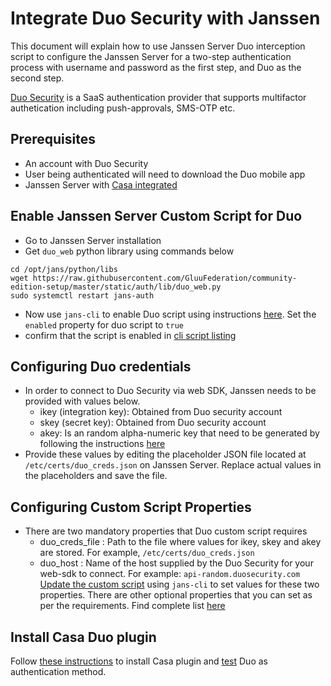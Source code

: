 # Integrate Duo Security with Janssen

This document will explain how to use Janssen Server Duo interception script to configure the Janssen Server for a two-step authentication process with username and password as the first step, and Duo as the second step. 

[Duo Security](https://duo.com/) is a SaaS authentication provider that supports multifactor authetication including push-approvals, SMS-OTP etc. 

## Prerequisites
- An account with Duo Security  
- User being authenticated will need to download the Duo mobile app
- Janssen Server with [Casa integrated](../integration/casa.md) 


## Enable Janssen Server Custom Script for Duo
- Go to Janssen Server installation
- Get `duo_web` python library using commands below
```shell
cd /opt/jans/python/libs
wget https://raw.githubusercontent.com/GluuFederation/community-edition-setup/master/static/auth/lib/duo_web.py
sudo systemctl restart jans-auth
```
- Now use `jans-cli` to enable Duo script using instructions [here](../../../admin/config-guide/jans-cli/im/im-custom-scripts.md#update-custom-scripts). Set the `enabled` property for duo script to `true`
- confirm that the script is enabled in [cli script listing](../../../admin/config-guide/jans-cli/im/im-custom-scripts.md#get-list-of-custom-scripts)

## Configuring Duo credentials
- In order to connect to Duo Security via web SDK, Janssen needs to be provided with values below.
    - ikey (integration key): Obtained from Duo security account
    - skey (secret key): Obtained from Duo security account
    - akey: Is an random alpha-numeric key that need to be generated by following the instructions [here](https://duo.com/docs/duoweb-v2)
- Provide these values by editing the placeholder JSON file located at `/etc/certs/duo_creds.json` on Janssen Server. Replace actual values in the placeholders and save the file.

## Configuring Custom Script Properties

- There are two mandatory properties that Duo custom script requires
    - duo_creds_file : Path to the file where values for ikey, skey and akey are stored. For example, `/etc/certs/duo_creds.json`
    - duo_host : Name of the host supplied by the Duo Security for your web-sdk to connect. For example: `api-random.duosecurity.com`
      [Update the custom script](https://jans.io/docs/admin/config-guide/jans-cli/cli-custom-scripts/#update-an-existing-custom-script) using `jans-cli` to set values for these two properties. There are other optional properties that you can set as per the requirements. Find complete list [here](TODO)

## Install Casa Duo plugin
Follow [these instructions](https://gluu.org/docs/casa/plugins/duo/#add-the-plugin-to-casa) to install Casa plugin and [test](https://gluu.org/docs/casa/plugins/duo/#testing) Duo as authentication method.  


